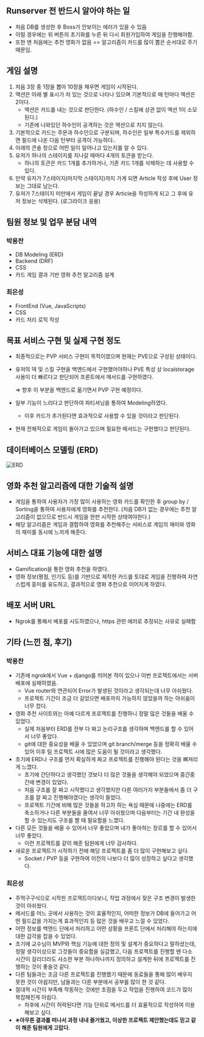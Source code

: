 ## Runserver 전 반드시 알아야 하는 일
- 처음 DB를 생성한 후 Boss가 안보이는 에러가 있을 수 있음
- 이럴 경우에는 위 버튼의 초기화를 누른 뒤 다시 회원가입하여 게임을 진행해야함.
- 또한 맨 처음에는 추천 영화가 없음 => 알고리즘이 카드를 많이 뽑은 순서대로 주기 때문임.

## 게임 설명
1. 처음 3장 중 1장을 뽑아 10장을 채우면 게임이 시작된다.
2. 액션은 아래 별 표시가 차 있는 것으로 나타나 있으며 기본적으로 매 턴마다 액션은 2이다.
    - 액션은 카드를 내는 것으로 판단한다. (하수인 / 스킬에 상관 없이 액션 1이 소모된다.)
    - 기존에 나와있던 하수인이 공격하는 것은 액션으로 치지 않는다.
3. 기본적으로 카드는 주문과 하수인으로 구분되며, 하수인은 일부 특수카드를 제외하면 필드에 나온 다음 턴부터 공격이 가능하다.. 
4. 아래의 콘솔 창으로 어떤 일이 일어나고 있는지를 알 수 있다.
5. 유저가 하나의 스테이지를 지나갈 때마다 4개의 토큰을 받는다.
    - 하나의 토큰은 카드 1개를 추가하거나, 기존 카드 1개를 삭제하는 데 사용할 수 있다.
6. 만약 유저가 7스테이지(마지막 스테이지)까지 가게 되면 Article 작성 후에 User 정보는 그대로 남는다.
7. 유저가 7스테이지 미만에서 게임이 끝날 경우 Article을 작성하게 되고 그 후에 유저 정보는 삭제된다. (로그라이크 응용)


## 팀원 정보 및 업무 분담 내역

### 박용찬

- DB Modeling (ERD)
- Backend (DRF)
- CSS
- 카드 게임 결과 기반 영화 추천 알고리즘 설계

### 최은성

- FrontEnd (Vue, JavaScripts)
- CSS
- 카드 처리 로직 작성

## 목표 서비스 구현 및 실제 구현 정도

- 최종적으로는 PVP 서비스 구현이 목적이였으며 현재는 PVE으로 구성된 상태이다.
- 유저의 덱 및 스킬 구현을 백엔드에서 구현했어야하나 PVE 특성 상 localstorage 사용이 더 빠르다고 판단되어 프론트에서 메서드를 구현하였다.
    
    ⇒ 향후 이 부분을 백엔드로 옮기면서 PVP 구현 예정이다.
    
- 일부 기능이 느리다고 판단하여 파티셔닝을 통하여 Modeling하였다.
    - 이후 카드가 추가된다면 효과적으로 사용할 수 있을 것이라고 판단된다.
- 현재 전체적으로 게임이 돌아가고 있으며 필요한 메서드는 구현했다고 판단된다.

## 데이터베이스 모델링 (ERD)

![ERD](https://lab.ssafy.com/sdc00035/final-pjt/-/raw/main/ssafy-pjt-pjt.png)

## 영화 추천 알고리즘에 대한 기술적 설명

- 게임을 통하여 사용자가 가장 많이 사용하는 영화 카드를 확인한 후 group by / Sorting을 통하여 사용자에게 영화를 추천한다. (처음 DB가 없는 경우에는 추천 알고리즘이 없으므로 반드시 게임을 한판 시작한 상태여야한다.)
- 해당 알고리즘은 게임과 결합하여 영화를 추천해주는 서비스로 게임의 재미와 영화의 재미를 동시에 느끼게 해준다.

## 서비스 대표 기능에 대한 설명

- Gamification을 통한 영화 추천을 하였다.
- 영화 정보(평점, 인기도 등)를 기반으로 제작한 카드를 토대로 게임을 진행하여 자연스럽게 흥미를 유도하고, 결과적으로 영화 추천으로 이어지게 하였다.

## 배포 서버 URL

- Ngrok를 통해서 배포를 시도하였으나, https 관련 에러로 추정되는 사유로 실패함

## 기타 (느낀 점, 후기)

### 박용찬

- 기존에 ngrok에서 Vue + django를 띄어본 적이 있으나 이번 프로젝트에서는 서버 배포에 실패하였음.
    - Vue router와 연관되어 Error가 발생된 것이라고 생각되는데 너무 아쉬웠다.
    - 프로젝트 기간이 조금 더 길었으면 배포까지 가능하지 않았을까 하는 아쉬움이 너무 컸다.
- 영화 추천 사이트와는 아예 다르게 프로젝트를 진행하니 정말 많은 것들을 배울 수 있었다.
    - 실제 처음부터 ERD를 전부 다 짜고 논리구조를 생각하며 백엔드를 할 수 있어서 너무 좋았다.
    - git에 대한 중요성을 배울 수 있었으며 git branch/merge 등을 정확히 배울 수 있어 이후 팀 프로젝트 시에 많은 도움이 될 것이라고 생각했다.
- 초기에 ERD나 구조를 먼저 확실하게 짜고 프로젝트를 진행해야 된다는 것을 뼈져리게 느꼈다.
    - 초기에 간단하다고 생각했던 것보다 더 많은 것들을 생각해야 되었으며 중간중간에 변경이 있었다.
    - 처음 구조를 잘 짜고 시작했다고 생각했지만 다른 여러가지 부분들에서 좀 더 구조를 잘 짜고 진행해야겠다는 생각이 들었다.
    - 프로젝트 기간에 비해 많은 것들을 하고자 하는 욕심 때문에 나중에는 ERD를 축소하거나 다른 부분들을 줄여서 너무 아쉬웠으며 다음부터는 기간 내 완성을 할 수 있는지도 구조를 짤 때 필요함을 느꼈다.
- 다른 모든 것들을 배울 수 있어서 너무 좋았으며 내가 좋아하는 장르를 할 수 있어서 너무 좋았다.
    - 이런 프로젝트를 같이 해준 팀원에게 너무 감사하다.
- 새로운 프로젝트가 시작하기 전에 해당 프로젝트를 좀 더 많이 구현해보고 싶다.
    - Socket / PVP 등을 구현하여 이전의 나보다 더 많이 성장하고 싶다고 생각했다.

### 최은성

- 주먹구구식으로 시작한 프로젝트이다보니, 작업 과정에서 잦은 구조 변경이 발생한것이 아쉬웠다.
- 메서드를 어느 곳에서 사용하는 것이 효율적인지, 어떠한 정보가 DB에 들어가고 어떤 필드값을 가지는게 효과적인지 등 많은 것을 배우고 느낄 수 있었다.
- 어떤 정보를 백엔드 단에서 처리하고 어떤 상황을 프론트 단에서 처리해야 하는지에 대한 감각을 잡을 수 있었다.
- 초기에 교수님이 MVP와 핵심 기능에 대한 정의 및 설계가 중요하다고 말하셨는데, 정말 생각이상으로 그것들이 중요함을 실감했고, 다음 프로젝트를 진행할 땐 다소 시간이 걸리더라도 사소한 부분 하나하나까지 정의하고 설계한 뒤에 프로젝트를 진행하는 것이 좋을것 같다.
- 다른 팀들과는 조금 다른 프로젝트를 진행했기 때문에 동료들을 통해 많이 배우지 못한 것이 아쉽지만, 남들과는 다른 부분에서 공부를 많이 한 것 같다.
- 절대적 시간이 부족해 작동하는 것에만 초점을 두고 작업을 진행하여 코드가 많이 복잡해진게 아쉽다.
    - 차후에 시간이 허락된다면 기능 단위로 메서드를 더 효율적으로 작성하여 이용해보고 싶다.
- **※아무튼 결과를 떠나서 과정 내내 즐거웠고, 이상한 프로젝트 제안했는데도 믿고 같이 해준 팀원에게 고맙다.**
